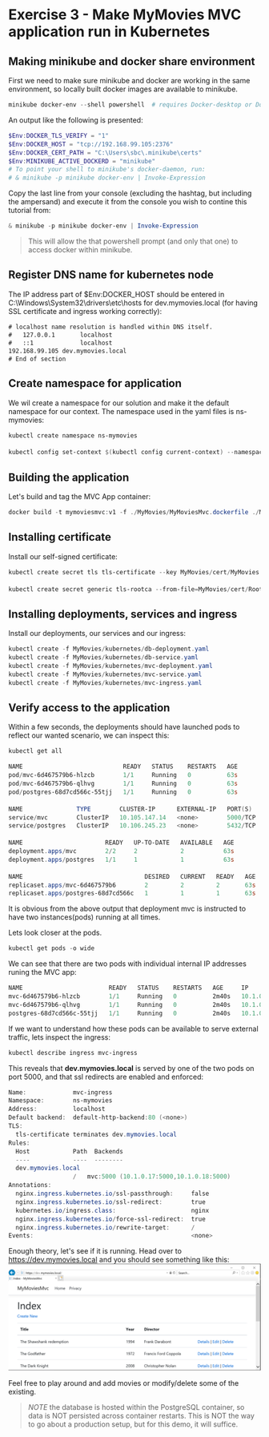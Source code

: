 # Exercise 3 - Make MyMovies MVC application run in Kubernetes

## Making minikube and docker share environment

First we need to make sure minikube and docker are working in the same environment, so locally built docker images are available to minikube.

```powershell
minikube docker-env --shell powershell  # requires Docker-desktop or Docker-toolbox to be installed
```

An output like the following is presented:

```powershell
$Env:DOCKER_TLS_VERIFY = "1"
$Env:DOCKER_HOST = "tcp://192.168.99.105:2376"
$Env:DOCKER_CERT_PATH = "C:\Users\sbc\.minikube\certs"
$Env:MINIKUBE_ACTIVE_DOCKERD = "minikube"
# To point your shell to minikube's docker-daemon, run:
# & minikube -p minikube docker-env | Invoke-Expression
```

Copy the last line from your console (excluding the hashtag, but including the ampersand) and execute it from the console you wish to contine this tutorial from:

```powershell
& minikube -p minikube docker-env | Invoke-Expression
```
>This will allow the that powershell prompt (and only that one) to access docker within minikube.

## Register DNS name for kubernetes node

The IP address part of $Env:DOCKER_HOST should be entered in C:\Windows\System32\drivers\etc\hosts for dev.mymovies.local (for having SSL certificate and ingress working correctly):

```config
# localhost name resolution is handled within DNS itself.
#	127.0.0.1       localhost
#	::1             localhost
192.168.99.105 dev.mymovies.local
# End of section
```

## Create namespace for application

We wil create a namespace for our solution and make it the default namespace for our context. The namespace used in the yaml files is ns-mymovies:

```powershell
kubectl create namespace ns-mymovies

kubectl config set-context $(kubectl config current-context) --namespace=ns-mymovies
```

## Building the application

Let's build and tag the MVC App container:

```powershell
docker build -t mymoviesmvc:v1 -f ./MyMovies/MyMoviesMvc.dockerfile ./MyMovies
```

## Installing certificate

Install our self-signed certificate:

```powershell
kubectl create secret tls tls-certificate --key MyMovies/cert/MyMovies.key --cert MyMovies/cert/MyMovies.crt

kubectl create secret generic tls-rootca --from-file=MyMovies/cert/RootCA.crt
```

## Installing deployments, services and ingress

Install our deployments, our services and our ingress:

```powershell
kubectl create -f MyMovies/kubernetes/db-deployment.yaml
kubectl create -f MyMovies/kubernetes/db-service.yaml
kubectl create -f MyMovies/kubernetes/mvc-deployment.yaml
kubectl create -f MyMovies/kubernetes/mvc-service.yaml
kubectl create -f MyMovies/kubernetes/mvc-ingress.yaml
```

## Verify access to the application

Within a few seconds, the deployments should have launched pods to reflect our wanted scenario, we can inspect this:

```powershell
kubectl get all
```

```powershell
NAME                            READY   STATUS    RESTARTS   AGE
pod/mvc-6d467579b6-hlzcb        1/1     Running   0          63s
pod/mvc-6d467579b6-qlhvg        1/1     Running   0          63s
pod/postgres-68d7cd566c-55tjj   1/1     Running   0          63s

NAME               TYPE        CLUSTER-IP      EXTERNAL-IP   PORT(S)    AGE
service/mvc        ClusterIP   10.105.147.14   <none>        5000/TCP   63s
service/postgres   ClusterIP   10.106.245.23   <none>        5432/TCP   63s

NAME                       READY   UP-TO-DATE   AVAILABLE   AGE
deployment.apps/mvc        2/2     2            2           63s
deployment.apps/postgres   1/1     1            1           63s

NAME                                  DESIRED   CURRENT   READY   AGE
replicaset.apps/mvc-6d467579b6        2         2         2       63s
replicaset.apps/postgres-68d7cd566c   1         1         1       63s
```

It is obvious from the above output that deployment mvc is instructed to have two instances(pods) running at all times.

Lets look closer at the pods.

```powershell
kubectl get pods -o wide
```

We can see that there are two pods with individual internal IP addresses runing the MVC app:

```powershell
NAME                        READY   STATUS    RESTARTS   AGE     IP          NODE             NOMINATED NODE   READINESS GATES
mvc-6d467579b6-hlzcb        1/1     Running   0          2m40s   10.1.0.18   docker-desktop   <none>           <none>
mvc-6d467579b6-qlhvg        1/1     Running   0          2m40s   10.1.0.17   docker-desktop   <none>           <none>
postgres-68d7cd566c-55tjj   1/1     Running   0          2m40s   10.1.0.13   docker-desktop   <none>           <none>
```

If we want to understand how these pods can be available to serve external traffic, lets inspect the ingress:

```powershell
kubectl describe ingress mvc-ingress
```

This reveals that **dev.mymovies.local** is served by one of the two pods on port 5000, and that ssl redirects are enabled and enforced:

```powershell
Name:             mvc-ingress
Namespace:        ns-mymovies
Address:          localhost
Default backend:  default-http-backend:80 (<none>)
TLS:
  tls-certificate terminates dev.mymovies.local
Rules:
  Host            Path  Backends
  ----            ----  --------
  dev.mymovies.local
                  /   mvc:5000 (10.1.0.17:5000,10.1.0.18:5000)
Annotations:
  nginx.ingress.kubernetes.io/ssl-passthrough:     false
  nginx.ingress.kubernetes.io/ssl-redirect:        true
  kubernetes.io/ingress.class:                     nginx
  nginx.ingress.kubernetes.io/force-ssl-redirect:  true
  nginx.ingress.kubernetes.io/rewrite-target:      /
Events:                                            <none>
```

Enough theory, let's see if it is running. Head over to <https://dev.mymovies.local> and you should see something like this:
![MyMovies](Images/mymovies.png)

Feel free to play around and add movies or modify/delete some of the existing.

> _*NOTE*_ the database is hosted within the PostgreSQL container, so data is NOT persisted across container restarts. This is NOT the way to go about a production setup, but for this demo, it will suffice.

